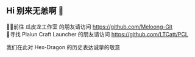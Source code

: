 ## Hi 别来无恙啊 👋

👩‍💻前往 瓜皮龙工作室 的朋友请访问 https://github.com/Meloong-Git \
🌈寻找 Plaiun Craft Launcher 的朋友请访问 https://github.com/LTCatt/PCL

我们在此对 Hex-Dragon 的历史表达诚挚的敬意

<!--


**Here are some ideas to get you started:**

🙋‍♀️ A short introduction - what is your organization all about?
🌈 Contribution guidelines - how can the community get involved?
👩‍💻 Useful resources - where can the community find your docs? Is there anything else the community should know?
🍿 Fun facts - what does your team eat for breakfast?
🧙 Remember, you can do mighty things with the power of [Markdown](https://docs.github.com/github/writing-on-github/getting-started-with-writing-and-formatting-on-github/basic-writing-and-formatting-syntax)
-->
